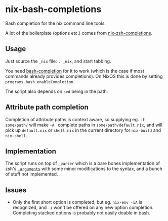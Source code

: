 # nix-bash-completions
Bash completion for the nix command line tools.

A lot of the boilerplate (options etc.) comes from [nix-zsh-completions](https://github.com/spwhitt/nix-zsh-completions).

## Usage

Just source the `_nix` file: `. _nix`, and start tabbing.

You need [bash-completion](https://github.com/scop/bash-completion) for it to work (which is the case if most commands already provides completions). On NixOS this is done by setting `programs.bash.enableCompletion`.

The script also depends on `sed` being in the path.

## Attribute path completion

Completion of attribute paths is context aware, so supplying eg. `-f some/path/` will make `-A ` complete paths in `some/path/default.nix`, and will pick up `default.nix` or `shell.nix` in the current directory for `nix-build` and `nix-shell`.

## Implementation

The script runs on top of `_parser` which is a bare bones implementation of zsh's [`_arguments`](http://zsh.sourceforge.net/Doc/Release/Completion-System.html#Completion-Functions) with some minor modifications to the syntax, and a bunch of stuff not implemented.

## Issues

- Only the first short option is completed, but eg. `nix-env -iA` is recognized, and `-i` won't be offered on any new option completion. Completing stacked options is probably not easily doable in bash.
